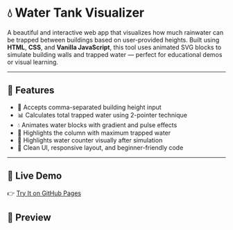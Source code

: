 # 💧 Water Tank Visualizer

A beautiful and interactive web app that visualizes how much rainwater can be trapped between buildings based on user-provided heights. Built using **HTML**, **CSS**, and **Vanilla JavaScript**, this tool uses animated SVG blocks to simulate building walls and trapped water — perfect for educational demos or visual learning.

---

## 🌟 Features

- 🔢 Accepts comma-separated building height input
- 📊 Calculates total trapped water using 2-pointer technique
- 💧 Animates water blocks with gradient and pulse effects
- 🌈 Highlights the column with maximum trapped water
- 🎯 Highlights water counter visually after simulation
- 🧠 Clean UI, responsive layout, and beginner-friendly code

---

## 🚀 Live Demo

👉 [Try It on GitHub Pages](https://vinodha-23.github.io/Assignment/)



## 📸 Preview


